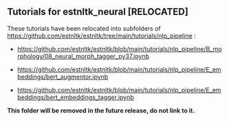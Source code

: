 ## Tutorials for estnltk_neural [RELOCATED]

These tutorials have been relocated into subfolders of https://github.com/estnltk/estnltk/tree/main/tutorials/nlp_pipeline :

* https://github.com/estnltk/estnltk/blob/main/tutorials/nlp_pipeline/B_morphology/08_neural_morph_tagger_py37.ipynb

* https://github.com/estnltk/estnltk/blob/main/tutorials/nlp_pipeline/E_embeddings/bert_augmentor.ipynb

* https://github.com/estnltk/estnltk/blob/main/tutorials/nlp_pipeline/E_embeddings/bert_embeddings_tagger.ipynb

**This folder will be removed in the future release, do not link to it.**